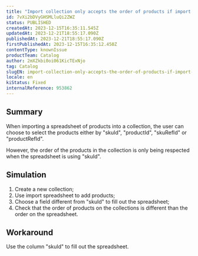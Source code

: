 ```yaml
---
title: "Import collection only accepts the order of products if import is made based on 'skuId'"
id: 7vXi2bDVyGHSMLluQi2ZWZ
status: PUBLISHED
createdAt: 2023-12-15T16:35:11.545Z
updatedAt: 2023-12-21T18:55:17.090Z
publishedAt: 2023-12-21T18:55:17.090Z
firstPublishedAt: 2023-12-15T16:35:12.450Z
contentType: knownIssue
productTeam: Catalog
author: 2mXZkbi0oi061KicTExNjo
tag: Catalog
slugEN: import-collection-only-accepts-the-order-of-products-if-import-is-made-based-on-skuid
locale: en
kiStatus: Fixed
internalReference: 953862
---
```


## Summary


When importing a spreadsheet of products into a collection, the user can choose to select the products either by "skuId", "productId", "skuRefId" or "productRefId".

However, the order of the products in the collection is only being respected when the spreadsheet is using "skuId".


##

## Simulation



1. Create a new collection;
2. Use import spreadsheet to add products;
3. Choose a field different from "skuId" to fill out the spreadsheet;
4. Check that the order of products on the collections is different than the order on the spreadsheet.


##

## Workaround


Use the column "skuId" to fill out the spreadsheet.





